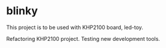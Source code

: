 # **blinky**
This project is to be used with KHP2100 board, led-toy.

Refactoring KHP2100 project.
Testing new development tools.
